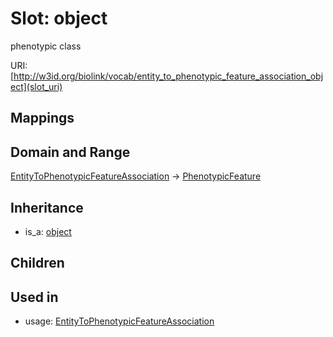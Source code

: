 # Slot: object


phenotypic class

URI: [http://w3id.org/biolink/vocab/entity_to_phenotypic_feature_association_object](slot_uri)
## Mappings

## Domain and Range

[EntityToPhenotypicFeatureAssociation](EntityToPhenotypicFeatureAssociation.md) -> [PhenotypicFeature](PhenotypicFeature.md)
## Inheritance

 *  is_a: [object](object.md)
## Children

## Used in

 *  usage: [EntityToPhenotypicFeatureAssociation](EntityToPhenotypicFeatureAssociation.md)
